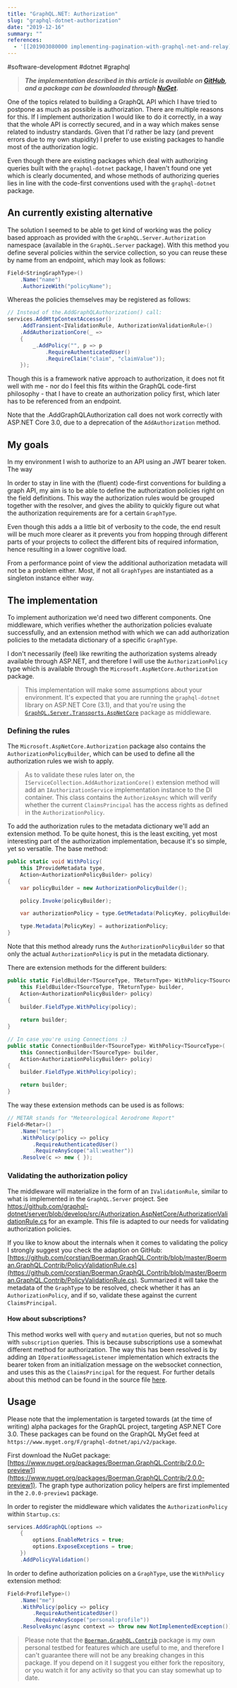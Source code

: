 ```yaml
---
title: "GraphQL.NET: Authorization"
slug: "graphql-dotnet-authorization"
date: "2019-12-16"
summary: ""
references: 
  - '[[201903080000 implementing-pagination-with-graphql-net-and-relay]]'
---
```


#software-development #dotnet #graphql

> ***The implementation described in this article is available on [GitHub](https://github.com/corstian/Boerman.GraphQL.Contrib), and a package can be downloaded through [NuGet](https://www.nuget.org/packages/Boerman.GraphQL.Contrib/2.0.0-preview1).***

One of the topics related to building a GraphQL API which I have tried to postpone as much as possible is authorization. There are multiple reasons for this. If I implement authorization I would like to do it correctly, in a way that the whole API is correctly secured, and in a way which makes sense related to industry standards. Given that I'd rather be lazy (and prevent errors due to my own stupidity) I prefer to use existing packages to handle most of the authorization logic.

Even though there are existing packages which deal with authorizing queries built with the `graphql-dotnet` package, I haven't found one yet which is clearly documented, and whose methods of authorizing queries lies in line with the code-first conventions used with the `graphql-dotnet` package.


## An currently existing alternative

The solution I seemed to be able to get kind of working was the policy based approach as provided with the `GraphQL.Server.Authorization` namespace (available in the `GraphQL.Server` package). With this method you define several policies within the service collection, so you can reuse these by name from an endpoint, which may look as follows:

```csharp
Field<StringGraphType>()
    .Name("name")
    .AuthorizeWith("policyName");
```
 Whereas the policies themselves may be registered as follows:

```csharp
// Instead of the.AddGraphQLAuthorization() call:
services.AddHttpContextAccessor()
    .AddTransient<IValidationRule, AuthorizationValidationRule>()
    .AddAuthorizationCore(_ =>
    {
        _.AddPolicy("", p => p
            .RequireAuthenticatedUser()
            .RequireClaim("claim", "claimValue"));
    });
```

 Though this is a framework native approach to authorization, it does not fit well with me - nor do I feel this fits within the GraphQL code-first philosophy - that I have to create an authorization policy first, which later has to be referenced from an endpoint.

Note that the .AddGraphQLAuthorization call does not work correctly with ASP.NET Core 3.0, due to a deprecation of the `AddAuthorization` method.


## My goals

In my environment I wish to authorize to an API using an JWT bearer token. The way 

In order to stay in line with the (fluent) code-first conventions for building a graph API, my aim is to be able to define the authorization policies right on the field definitions. This way the authorization rules would be grouped together with the resolver, and gives the ability to quickly figure out what the authorization requirements are for a certain `GraphType`.

Even though this adds a a little bit of verbosity to the code, the end result will be much more clearer as it prevents you from hopping through different parts of your projects to collect the different bits of required information, hence resulting in a lower cognitive load.

From a performance point of view the additional authorization metadata will not be a problem either. Most, if not all `GraphTypes` are instantiated as a singleton instance either way.


## The implementation

To implement authorization we'd need two different components. One middleware, which verifies whether the authorization policies evaluate successfully, and an extension method with which we can add authorization policies to the metadata dictionary of a specific `GraphType`.

I don't necessarily (feel) like rewriting the authorization systems already available through ASP.NET, and therefore I will use the `AuthorizationPolicy` type which is available through the `Microsoft.AspNetCore.Authorization` package.

> This implementation will make some assumptions about your environment. It's expected that you are running the `graphql-dotnet` library on ASP.NET Core (3.1), and that you're using the [`GraphQL.Server.Transports.AspNetCore`](https://www.nuget.org/packages/GraphQL.Server.Transports.AspNetCore/) package as middleware.


### Defining the rules

The `Microsoft.AspNetCore.Authorization` package also contains the `AuthorizationPolicyBuilder`, which can be used to define all the authorization rules we wish to apply. 

> As to validate these rules later on, the `IServiceCollection.AddAuthorizationCore()` extension method will add an `IAuthorizationService` implementation instance to the DI container. This class contains the `AuthorizeAsync` which will verify whether the current `ClaimsPrincipal` has the access rights as defined in the `AuthorizationPolicy`.

To add the authorization rules to the metadata dictionary we'll add an extension method. To be quite honest, this is the least exciting, yet most interesting part of the authorization implementation, because it's so simple, yet so versatile. The base method:

```csharp
public static void WithPolicy(
    this IProvideMetadata type,
    Action<AuthorizationPolicyBuilder> policy)
{
    var policyBuilder = new AuthorizationPolicyBuilder();

    policy.Invoke(policyBuilder);

    var authorizationPolicy = type.GetMetadata(PolicyKey, policyBuilder.Build());

    type.Metadata[PolicyKey] = authorizationPolicy;
}
```

Note that this method already runs the `AuthorizationPolicyBuilder` so that only the actual `AuthorizationPolicy` is put in the metadata dictionary.

There are extension methods for the different builders:

```csharp
public static FieldBuilder<TSourceType, TReturnType> WithPolicy<TSourceType, TReturnType>(
    this FieldBuilder<TSourceType, TReturnType> builder,
    Action<AuthorizationPolicyBuilder> policy)
{
    builder.FieldType.WithPolicy(policy);
    
    return builder;
}

// In case you're using Connections :)
public static ConnectionBuilder<TSourceType> WithPolicy<TSourceType>(
    this ConnectionBuilder<TSourceType> builder,
    Action<AuthorizationPolicyBuilder> policy)
{
    builder.FieldType.WithPolicy(policy);

    return builder;
}
```

The way these extension methods can be used is as follows:

```csharp
// METAR stands for "Meteorological Aerodrome Report"
Field<Metar>()
    .Name("metar")
    .WithPolicy(policy => policy
        .RequireAuthenticatedUser()
        .RequireAnyScope("all:weather"))
    .Resolve(c => new { });
```


### Validating the authorization policy

The middleware will materialize in the form of an `IValidationRule`, similar to what is implemented in the `GraphQL.Server` project. See https://github.com/graphql-dotnet/server/blob/develop/src/Authorization.AspNetCore/AuthorizationValidationRule.cs for an example. This file is adapted to our needs for validating authorization policies.

If you like to know about the internals when it comes to validating the policy I strongly suggest you check the adaption on GitHub: [https://github.com/corstian/Boerman.GraphQL.Contrib/blob/master/Boerman.GraphQL.Contrib/PolicyValidationRule.cs](https://github.com/corstian/Boerman.GraphQL.Contrib/blob/master/Boerman.GraphQL.Contrib/PolicyValidationRule.cs). Summarized it will take the metadata of the `GraphType` to be resolved, check whether it has an `AuthorizationPolicy`, and if so, validate these against the current `ClaimsPrincipal`.

#### How about subscriptions?

This method works well with `query` and `mutation` queries, but not so much with `subscription` queries. This is because subscriptions use a somewhat different method for authorization. The way this has been resolved is by adding an `IOperationMessageListener` implementation which extracts the bearer token from an initialization message on the websocket connection, and uses this as the `ClaimsPrincipal` for the request. For further details about this method can be found in the source file [here](https://github.com/corstian/Boerman.GraphQL.Contrib/blob/master/Boerman.GraphQL.Contrib/SubscriptionPrincipalInitializer.cs).

## Usage

Please note that the implementation is targeted towards (at the time of writing) alpha packages for the GraphQL project, targeting ASP.NET Core 3.0. These packages can be found on the GraphQL MyGet feed at `https://www.myget.org/F/graphql-dotnet/api/v2/package`.

First download the NuGet package: [https://www.nuget.org/packages/Boerman.GraphQL.Contrib/2.0.0-preview1](https://www.nuget.org/packages/Boerman.GraphQL.Contrib/2.0.0-preview1). The graph type authorization policy helpers are first implemented in the `2.0.0-preview1` package.

In order to register the middleware which validates the `AuthorizationPolicy` within `Startup.cs`:

```csharp
services.AddGraphQL(options =>
    {
        options.EnableMetrics = true;
        options.ExposeExceptions = true;
    })
    .AddPolicyValidation()
```
In order to define authorization policies on a `GraphType`, use the `WithPolicy` extension method:

```csharp
Field<ProfileType>()
    .Name("me")
    .WithPolicy(policy => policy
        .RequireAuthenticatedUser()
        .RequireAnyScope("personal:profile"))
    .ResolveAsync(async context => throw new NotImplementedException());
```

> Please note that the [`Boerman.GraphQL.Contrib`](https://github.com/corstian/Boerman.GraphQL.Contrib) package is my own personal testbed for features which are useful to me, and therefore I can't guarantee there will not be any breaking changes in this package. If you depend on it I suggest you either fork the repository, or you watch it for any activity so that you can stay somewhat up to date.

